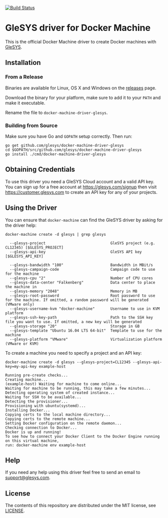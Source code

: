 [![Build Status](https://travis-ci.org/glesys/docker-machine-driver-glesys.svg?branch=master)](https://travis-ci.org/glesys/docker-machine-driver-glesys)

# GleSYS driver for Docker Machine

This is the official Docker Machine driver to create Docker machines with
[GleSYS](https://glesys.com).

## Installation

### From a Release

Binaries are available for Linux, OS X and Windows on the
[releases](https://github.com/glesys/docker-machine-driver-glesys/releases)
page.

Download the binary for your platform, make sure to add it to your `PATH` and
make it executable.

Rename the file to `docker-machine-driver-glesys`.

### Building from Source

Make sure you have Go and `GOPATH` setup correctly. Then run:

```shell
go get github.com/glesys/docker-machine-driver-glesys
cd $GOPATH/src/github.com/glesys/docker-machine-driver-glesys
go install ./cmd/docker-machine-driver-glesys
```

## Obtaining Credentials

To use this driver you need a GleSYS Cloud account and a valid API key. You can
sign up for a free account at https://glesys.com/signup then visit
https://customer.glesys.com to create an API key for any of your projects.

## Using the Driver

You can ensure that `docker-machine` can find the GleSYS driver by asking for
the driver help:

```shell
docker-machine create -d glesys | grep glesys

  --glesys-project                             GleSYS project (e.g. CL12345) [$GLESYS_PROJECT]
  --glesys-api-key                             GleSYS API key [$GLESYS_API_KEY]

  --glesys-bandwidth "100"                     Bandwidth in MBit/s
  --glesys-campaign-code                       Campaign code to use for the machine
  --glesys-cpu "2"                             Number of CPU cores
  --glesys-data-center "Falkenberg"            Data center to place the machine in
  --glesys-memory "2048"                       Memory in MB
  --glesys-root-password                       Root password to use for the machine. If omitted, a random password will be generated (VMware only)
  --glesys-username-kvm "docker-machine"       Username to use in KVM platform
  --glesys-ssh-key-path                        Path to the SSH key file you want to use. If omitted, a new key will be generated
  --glesys-storage "20"                        Storage in GB
  --glesys-template "Ubuntu 16.04 LTS 64-bit"  Template to use for the machine
  --glesys-platform "VMware"                   Virtualization platform (VMware or KVM)
```

To create a machine you need to specify a project and an API key:

```shell
docker-machine create -d glesys --glesys-project=CL12345 --glesys-api-key=my-api-key example-host

Running pre-create checks...
Creating machine...
(example-host) Waiting for machine to come online...
Waiting for machine to be running, this may take a few minutes...
Detecting operating system of created instance...
Waiting for SSH to be available...
Detecting the provisioner...
Provisioning with ubuntu(systemd)...
Installing Docker...
Copying certs to the local machine directory...
Copying certs to the remote machine...
Setting Docker configuration on the remote daemon...
Checking connection to Docker...
Docker is up and running!
To see how to connect your Docker Client to the Docker Engine running on this virtual machine,
run: docker-machine env example-host
```

## Help

If you need any help using this driver feel free to send an email to
support@glesys.com.

## License

The contents of this repository are distributed under the MIT license, see
[LICENSE](LICENSE).
